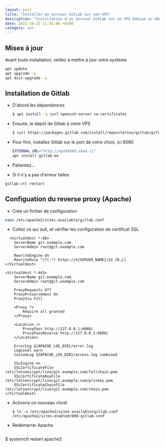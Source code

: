```yaml
---
layout: post
title: "Installer un serveur GitLab sur son VPS"
description: "Installation d'un serveur GitLab sur un VPS Debian ou Ubuntu"
date: 2022-10-25 11:55:00 +0100
category: vps
---
```


## Mises à jour

Avant toute installation, veillez à mettre à jour votre système 

```bash
apt update  
apt upgrade -y  
apt dist-upgrade -y
```

## Installation de Gitlab

- D'abord les dépendances
	```bash
	$ apt install -y curl openssh-server ca-certificates
	```

- Ensuite, le dépôt de Gitlab à votre VPS
	```bash
	$ curl https://packages.gitlab.com/install/repositories/gitlab/gitlab-ee/script.deb.sh | bash
	```

- Pour finir, installez Gitlab sur le port de votre choix, ici 6080
	```bash
	EXTERNAL_URL="http://vpsXXXXX.skoa.li" 
  apt install gitlab-ee
	```

- Patientez...
- Si il n'y a pas d'erreur faites
```bash
gitlab-ctl restart
```

## Configuation du reverse proxy (Apache)

- Crée un fichier de configuration
```bash
nano /etc/apache2/sites-available/gitlab.conf
```
- Collez ce qui suit, et vérifier les configuration de certificat SSL
```
  <VirtualHost *:80>
    ServerName git.exemple.com
    ServerAdmin root@git.exemple.com

    RewriteEngine On
    RewriteRule ^/?(.*) https://%{SERVER_NAME}/$1 [R,L]
</VirtualHost>

<VirtualHost *:443>
    ServerName git.exemple.com
    ServerAdmin root@git.exemple.com

    ProxyRequests Off
    ProxyPreserveHost On
    ProxyVia Full

    <Proxy *>
        Require all granted
    </Proxy>

    <Location />
        ProxyPass http://127.0.0.1:6080/
        ProxyPassReverse http://127.0.0.1:6080/
    </Location>

    ErrorLog ${APACHE_LOG_DIR}/error.log
    LogLevel warn
    CustomLog ${APACHE_LOG_DIR}/access.log combined

    SSLEngine on
    SSLCertificateFile /etc/letsencrypt/live/git.exemple.com/fullchain.pem
    SSLCertificateKeyFile /etc/letsencrypt/live/git.exemple.com/privkey.pem
    SSLCertificateChainFile /etc/letsencrypt/live/git.exemple.com/chain.pem
</VirtualHost>
```
- Activons ce nouveau vhost
  ```
  $ ln -s /etc/apache2/sites-available/gitlab.conf /etc/apache2/sites-enabled/000-gitlab.conf
  ```
 - Redémarrer Apache
   ```
  $ systemctl restart apache2
  ```
